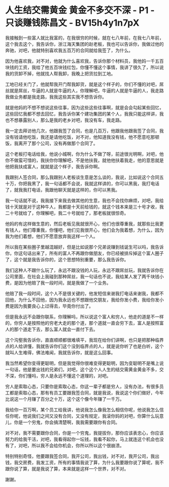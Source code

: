 # 人生结交需黄金 黄金不多交不深 - P1 - 只谈赚钱陈昌文 - BV15h4y1n7pX

我接触到一些富人就比我富的，在我很穷的时候，就在七八年前，在我七八年前，这个我去这个，我告诉你，浙江海天集团的赵老板，我也可以告诉你，我做过他的奔驰，对吧，他就特别喜欢我五百万的合同就给我签了，为什么。

因为他喜欢我，对不对，他就为什么喜欢我，告诉你那个材料员，我他妈一千五百块钱的工资，我给了他五百块钱红包，你懂不懂这个事情，我讲了很久了，所以说我的货卸不掉，他就找人帮我卸，我晚上把货拉到工地。

工地已经关门了，他就帮我开门帮我卸货，就是这个样子的，你们不懂的对吧，屌丝就是屌丝，牛逼的人就是牛逼的人，你理解吧，牛逼的人就是牛逼的人，我走路我做业务都是我走路，我我这些其实我不想告诉你。

就是他妈的不想不想说这些往事，因为这些这些往事啊，就是会会勾起某些回忆，这些回忆我都不想去回忆，我告诉你某个建功集团的某个人，我我只能这样讲，我也不想暴露别人，那么是我的老乡对吧，我没有车，我走路。

我一定去拜访他几次，他跟我签了合同，也是几百万，他跟我他跟我签了合同，我没有钱请他吃饭，我还是请他吃饭，对不对，他知道我没有钱，他不愿意吃那顿饭，我离开了那个公司，没有再做那个合同了。

这个老板打电话给我，他说小城啊，你为什么不做了呀，前途很光明啊，对吧，他你不做蛮可惜的，我扶你你理解吧，不是他扶我，就他他扶着我走，他的意思就是他把我扶成富人，就就是这个样子，我告诉你啊。

我跟别人签合同，那么我跟别人老板谈生意是怎么谈的，我说，比如说这个合同五十万，你把我黑了，我一句话都不会说，我就这样讲的，你可以黑我，我打电话了，就我我打电话，我跟他聊天就是这样的，你可以黑我。

我一句话就不说，我我接下来我去做其他的生意，我也不会找你麻烦，对吧，我给钱十天就是对于这种牛人，我都是十天前给钱的，就这个钱本来是三十号才收，我二十号就给了，你理解吧，我二十号就给了，那老板就很惊奇。

他妈的有这样做生意的，然后老板见我就很开心，他们也很尊重我，就那些比我更有钱人，他们尊重我，你懂吧，他们见我很开心，他们会为我着想，为什么，因为我为他们着想，他们不愿意放弃我这样一个人。

所以我在某些圈子里越混越好，但是比如说那个兄弟说赚到钱诞生可以吗，我告诉你，你这句话出来了，所有的富人不再跟你做朋友，你已经被排斥掉这个富人圈子了，这个就是我告诉你的，这个思想特别重要，那么我告诉你。

我们这种人不跟什么玩了，永远不跟没钱的人玩，永远不跟屌丝玩，我就告诉你在公司里面，在社会上我碰到那种屌丝，我一句话也不说，我给某人发了两千块钱小费，是因为他赔了我一段时间，就是我做了一个业务。

他赔了我一段时间，这个人不是很关键的，他发短信来谢我打电话来谢我，我都不回他，为什么不回他，因为我永远也不想跟他交朋友，我给你发小费，我给你发小费是因为我要良心上过得去，毕竟你付出了。

但是我永远不会跟你联系，你理解吗，所以说这个富人和穷人，他走的道是不一样的，你穷人是按照他的穷老大走的那个道，那个道就一直会穷下去，富人是按照富人的那个道走下去，那么富人就会一直付下去。

这个沟壑我告诉你，直直顺顺都很难填平，我现在给你们讲啊，也只是把那种临界点的人给讲懂，我就告诉你们这个没到临界点的人，就是说你听了也是白听，这个就叫人生难得，佛法难闻，我就告诉你，就是这么回事。

我当然希望你变得更聪明，但是我觉得你很难变得更聪明，因为变聪明不是嘴上说一句话，他是要出钱的兄弟们，对吧，这个这个人人生的结交需黄金黄金不多，交不深，你们懂吗，穷人是永远不懂这个道理的，对吧。

穷人是索取心态，只要你是索取心态，你这一辈子都是穷人，没有办法，有很多员工都是索取心态，那有有员工要跟我签合同，就是我说，我说这个你们做好，今年比说这一个月赚了百分之十万，这个这个像今年赚了一千万。

我给你一百万啊，某个员工给我讲，他说我怎么像我怎么相信你呢，他说我怎么信任你呢，他说我们之间又没有合同，又没有规定，我滚你妈的对吧，你算什么玩意儿，你是一个穷鬼，你会搞清楚啊，我我需要跟你有合同。

对不对，我不需要跟你合同，你是一个穷鬼，我提拔你，那你应该表忠心，你应该努力的给我干活，对吧，我看得起你一坛钱，我看不起你，马上就连这个机会也没有了，对吧，所以我不会给你机会，你所以所以这个很崩溃。

特别特别奇怪，他要跟我签合同，我开公司，我出钱，对不对，我开公司，我出钱，我交房费，我发工资，所有的事情我说了算，为什么我要跟你说了算呢，我不跟你说了算，就是我说了算，本来就是这样一个世界，对不对。

謝謝。